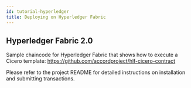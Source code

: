 ```yaml
---
id: tutorial-hyperledger
title: Deploying on Hyperledger Fabric
---
```


## Hyperledger Fabric 2.0

Sample chaincode for Hyperledger Fabric that shows how to execute a Cicero template:
https://github.com/accordproject/hlf-cicero-contract

Please refer to the project README for detailed instructions on installation and submitting transactions.

